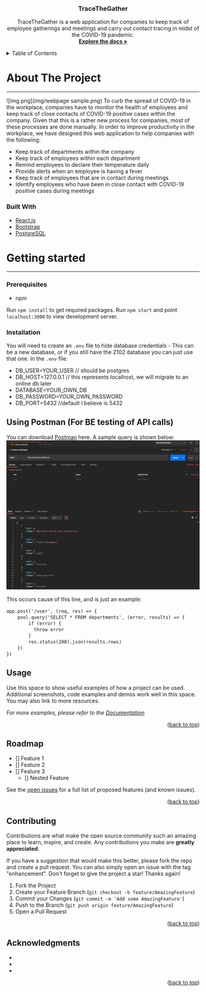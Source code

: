 
<h3 align="center">TraceTheGather</h3>

  <p align="center">
    TraceTheGather is a web application for companies to keep track of employee gatherings and meetings and carry out 
contact tracing in midst of the COVID-19 pandemic.
    <br />
    <a href="https://github.com/ZenoNexus/cs2102-project/blob/master/README.md"><strong>Explore the docs »</strong></a>
    <br />
  </p>

<!-- TABLE OF CONTENTS -->
<details>
  <summary>Table of Contents</summary>
  <ol>
    <li>
      <a href="#about-the-project">About The Project</a>
      <ul>
        <li><a href="#built-with">Built With</a></li>
      </ul>
    </li>
    <li>
      <a href="#getting-started">Getting Started</a>
      <ul>
        <li><a href="#prerequisites">Prerequisites</a></li>
        <li><a href="#installation">Installation</a></li>
      </ul>
    </li>
    <li><a href="#usage">Usage</a></li>
    <li><a href="#roadmap">Roadmap</a></li>
    <li><a href="#contributing">Contributing</a></li>
    <li><a href="#acknowledgments">Acknowledgments</a></li>
  </ol>
</details>

# About The Project
***
 ![img.png](img/webpage sample.png)
To curb the spread of COVID-19 in the workplace, companies have to monitor the health of employees and keep track of
close contacts of COVID-19 positive cases within the company. Given that this is a rather new process for companies, 
most of these processes are done manually. In order to improve productivity in the workplace, we have designed this web
application to help companies with the following:
* Keep track of departments within the company
* Keep track of employees within each department
* Remind employees to declare their temperature daily
* Provide alerts when an employee is having a fever
* Keep track of employees that are in contact during meetings
* Identify employees who have been in close contact with COVID-19 positive cases during meetings

### Built With
* [React.js](https://reactjs.org/)
* [Bootstrap](https://getbootstrap.com)
* [PostgreSQL](https://www.postgresql.org/)

# Getting started
***

### Prerequisites

* npm

Run `npm install` to get required packages. Run `npm start` and point `localhost:3000` to view development server.

### Installation
You will need to create an `.env` file to hide database credentials - This can be a new database, or if you still have the 2102 database you can just use that one. In the `.env` file:
* DB_USER=YOUR_USER       // should be postgres
* DB_HOST=127.0.0.1       // this represents localhost, we will migrate to an online db later
* DATABASE=YOUR_OWN_DB
* DB_PASSWORD=YOUR_OWN_PASSWORD
* DB_PORT=5432            //default I believe is 5432


## Using Postman (For BE testing of API calls)
You can download [Postman](https://www.postman.com/downloads/) here.
A sample query is shown below: 
![Sample Postman Query](/img/Postman-sample.png)

This occurs cause of this line, and is just an example:
```
app.post('/user', (req, res) => {
    pool.query('SELECT * FROM departments', (error, results) => {
        if (error) {
          throw error
        }
        res.status(200).json(results.rows)
    })
})
```

## Usage

Use this space to show useful examples of how a project can be used. Additional screenshots, code examples and demos work well in this space. You may also link to more resources.

_For more examples, please refer to the [Documentation](https://example.com)_

<p align="right">(<a href="#top">back to top</a>)</p>


## Roadmap

- [] Feature 1
- [] Feature 2
- [] Feature 3
    - [] Nested Feature

See the [open issues](https://github.com/github_username/repo_name/issues) for a full list of proposed features (and known issues).

<p align="right">(<a href="#top">back to top</a>)</p>

## Contributing

Contributions are what make the open source community such an amazing place to learn, inspire, and create. Any contributions you make are **greatly appreciated**.

If you have a suggestion that would make this better, please fork the repo and create a pull request. You can also simply open an issue with the tag "enhancement".
Don't forget to give the project a star! Thanks again!

1. Fork the Project
2. Create your Feature Branch (`git checkout -b feature/AmazingFeature`)
3. Commit your Changes (`git commit -m 'Add some AmazingFeature'`)
4. Push to the Branch (`git push origin feature/AmazingFeature`)
5. Open a Pull Request

<p align="right">(<a href="#top">back to top</a>)</p>

## Acknowledgments

* []()
* []()
* []()

<p align="right">(<a href="#top">back to top</a>)</p>